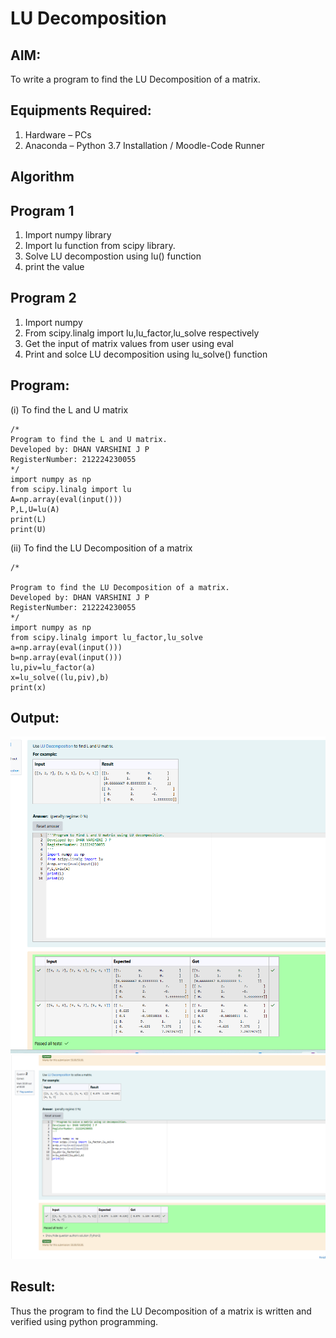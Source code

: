 # LU Decomposition 

## AIM:
To write a program to find the LU Decomposition of a matrix.

## Equipments Required:
1. Hardware – PCs
2. Anaconda – Python 3.7 Installation / Moodle-Code Runner

## Algorithm
## Program 1
1. Import numpy library
2. Import lu function from scipy library.
3. Solve LU decompostion using lu() function
4. print the value

## Program 2
1. Import numpy
2. From scipy.linalg import lu,lu_factor,lu_solve respectively
3. Get the input of matrix values from user using eval
4. Print and solce LU decomposition using lu_solve() function


## Program:
(i) To find the L and U matrix
```
/*
Program to find the L and U matrix.
Developed by: DHAN VARSHINI J P
RegisterNumber: 212224230055
*/
import numpy as np
from scipy.linalg import lu
A=np.array(eval(input()))
P,L,U=lu(A)
print(L)
print(U)
```
(ii) To find the LU Decomposition of a matrix
```
/*

Program to find the LU Decomposition of a matrix.
Developed by: DHAN VARSHINI J P
RegisterNumber: 212224230055
*/
import numpy as np
from scipy.linalg import lu_factor,lu_solve
a=np.array(eval(input()))
b=np.array(eval(input()))
lu,piv=lu_factor(a)
x=lu_solve((lu,piv),b)
print(x)
```

## Output:

![alt text](<Screenshot 2025-04-10 112949.png>)
![alt text](<Screenshot 2025-04-10 113918.png>)


## Result:
Thus the program to find the LU Decomposition of a matrix is written and verified using python programming.

